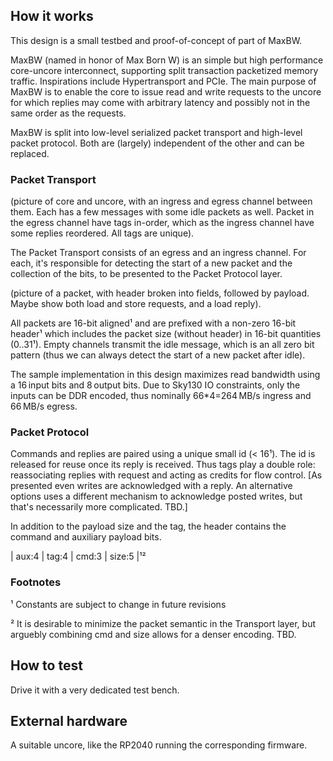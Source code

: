 <!---

This file is used to generate your project datasheet. Please fill in
the information below and delete any unused sections.

You can also include images in this folder and reference them in the
markdown. Each image must be less than 512 kb in size, and the
combined size of all images must be less than 1 MB.

-->

## How it works

This design is a small testbed and proof-of-concept of part of MaxBW.

MaxBW (named in honor of Max Born W) is an simple but high performance
core-uncore interconnect, supporting split transaction packetized
memory traffic.  Inspirations include Hypertransport and PCIe.  The
main purpose of MaxBW is to enable the core to issue read and write
requests to the uncore for which replies may come with arbitrary
latency and possibly not in the same order as the requests.

MaxBW is split into low-level serialized packet transport and
high-level packet protocol.  Both are (largely) independent of the
other and can be replaced.

### Packet Transport

   (picture of core and uncore, with an ingress and egress channel
   between them.  Each has a few messages with some idle packets as
   well.  Packet in the egress channel have tags in-order, which as
   the ingress channel have some replies reordered.  All tags are
   unique).

The Packet Transport consists of an egress and an ingress channel.
For each, it's responsible for detecting the start of a new packet and
the collection of the bits, to be presented to the Packet Protocol
layer.

   (picture of a packet, with header broken into fields, followed by
   payload.  Maybe show both load and store requests, and a load
   reply).

All packets are 16-bit aligned¹ and are prefixed with a non-zero
16-bit header¹ which includes the packet size (without header) in
16-bit quantities (0..31¹).  Empty channels transmit the idle message,
which is an all zero bit pattern (thus we can always detect the start
of a new packet after idle).

The sample implementation in this design maximizes read bandwidth
using a 16 input bits and 8 output bits. Due to Sky130 IO constraints,
only the inputs can be DDR encoded, thus nominally 66*4=264 MB/s
ingress and 66 MB/s egress.

### Packet Protocol

Commands and replies are paired using a unique small id (< 16¹).  The
id is released for reuse once its reply is received.  Thus tags play a
double role: reassociating replies with request and acting as credits
for flow control. [As presented even writes are acknowledged with a
reply.  An alternative options uses a different mechanism to
acknowledge posted writes, but that's necessarily more complicated.
TBD.]

In addition to the payload size and the tag, the header contains the
command and auxiliary payload bits.

   | aux:4 | tag:4 | cmd:3 | size:5 |¹²

### Footnotes

¹ Constants are subject to change in future revisions

² It is desirable to minimize the packet semantic in the Transport
  layer, but arguebly combining cmd and size allows for a denser
  encoding.  TBD.

## How to test

Drive it with a very dedicated test bench.

## External hardware

A suitable uncore, like the RP2040 running the corresponding firmware.

